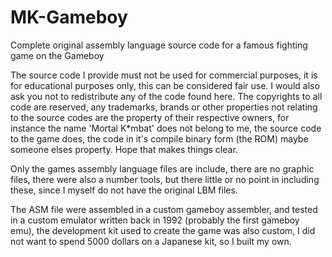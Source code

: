 # MK-Gameboy
Complete original assembly language source code for a famous fighting game on the Gameboy

The source code I provide must not be used for commercial purposes, it is for educational purposes only, this can be considered fair use.
I would also ask you not to redistribute any of the code found here.
The copyrights to all code are reserved, any trademarks, brands or other properties not relating to the source codes are the property of their respective owners, for instance the name 'Mortal K*mbat' does not belong to me, the source code to the game does, the code in it's compile binary form (the ROM) maybe someone elses property. Hope that makes things clear.

Only the games assembly language files are include, there are no graphic files, there were also a number tools, but there little or no point in including these, since I myself do not have the original LBM files.

The ASM file were assembled in a custom gameboy assembler, and tested in a custom emulator written back in 1992 (probably the first gameboy emu), the development kit used to create the game was also custom, I did not want to spend 5000 dollars on a Japanese kit, so I built my own.
